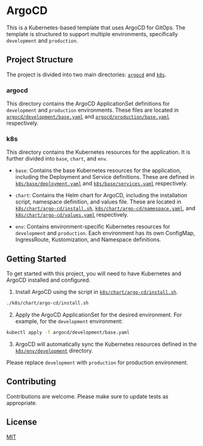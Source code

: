 # ArgoCD

This is a Kubernetes-based template that uses ArgoCD for GitOps. The template is structured to support multiple environments, specifically `development` and `production`.

## Project Structure

The project is divided into two main directories: [`argocd`](command:_github.copilot.openRelativePath?%5B%22argocd%22%5D "argocd") and [`k8s`](command:_github.copilot.openRelativePath?%5B%22k8s%22%5D "k8s").

### argocd

This directory contains the ArgoCD ApplicationSet definitions for `development` and `production` environments. These files are located in [`argocd/development/base.yaml`](command:_github.copilot.openRelativePath?%5B%22argocd%2Fdevelopment%2Fbase.yaml%22%5D "argocd/development/base.yaml") and [`argocd/production/base.yaml`](command:_github.copilot.openRelativePath?%5B%22argocd%2Fproduction%2Fbase.yaml%22%5D "argocd/production/base.yaml") respectively.

### k8s

This directory contains the Kubernetes resources for the application. It is further divided into `base`, `chart`, and `env`.

- `base`: Contains the base Kubernetes resources for the application, including the Deployment and Service definitions. These are defined in [`k8s/base/deployment.yaml`](command:_github.copilot.openRelativePath?%5B%22k8s%2Fbase%2Fdeployment.yaml%22%5D "k8s/base/deployment.yaml") and [`k8s/base/services.yaml`](command:_github.copilot.openRelativePath?%5B%22k8s%2Fbase%2Fservices.yaml%22%5D "k8s/base/services.yaml") respectively.

- `chart`: Contains the Helm chart for ArgoCD, including the installation script, namespace definition, and values file. These are located in [`k8s/chart/argo-cd/install.sh`](command:_github.copilot.openRelativePath?%5B%22k8s%2Fchart%2Fargo-cd%2Finstall.sh%22%5D "k8s/chart/argo-cd/install.sh"), [`k8s/chart/argo-cd/namespace.yaml`](command:_github.copilot.openRelativePath?%5B%22k8s%2Fchart%2Fargo-cd%2Fnamespace.yaml%22%5D "k8s/chart/argo-cd/namespace.yaml"), and [`k8s/chart/argo-cd/values.yaml`](command:_github.copilot.openRelativePath?%5B%22k8s%2Fchart%2Fargo-cd%2Fvalues.yaml%22%5D "k8s/chart/argo-cd/values.yaml") respectively.

- `env`: Contains environment-specific Kubernetes resources for `development` and `production`. Each environment has its own ConfigMap, IngressRoute, Kustomization, and Namespace definitions.

## Getting Started

To get started with this project, you will need to have Kubernetes and ArgoCD installed and configured.

1. Install ArgoCD using the script in [`k8s/chart/argo-cd/install.sh`](command:_github.copilot.openRelativePath?%5B%22k8s%2Fchart%2Fargo-cd%2Finstall.sh%22%5D "k8s/chart/argo-cd/install.sh").

```sh
./k8s/chart/argo-cd/install.sh
```

2. Apply the ArgoCD ApplicationSet for the desired environment. For example, for the `development` environment:

```sh
kubectl apply -f argocd/development/base.yaml
```

3. ArgoCD will automatically sync the Kubernetes resources defined in the [`k8s/env/development`](command:_github.copilot.openRelativePath?%5B%22k8s%2Fenv%2Fdevelopment%22%5D "k8s/env/development") directory.

Please replace `development` with `production` for production environment.

## Contributing

Contributions are welcome. Please make sure to update tests as appropriate.

## License

[MIT](https://choosealicense.com/licenses/mit/)